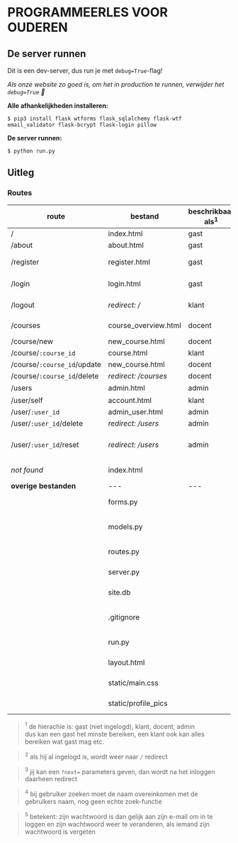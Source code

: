 # PROGRAMMEERLES VOOR OUDEREN

## De server runnen

Dit is een dev-server, dus run je met `debug=True`-flag!

*Als onze website zo goed is, om het in production te runnen, verwijder het `debug=True` :beers:*

**Alle afhankelijkheden installeren:**
```
$ pip3 install flask wtforms flask_sqlalchemy flask-wtf email_validator flask-bcrypt flask-login pillow
```

**De server runnen:**
```
$ python run.py
```

## Uitleg

### Routes

| route                       | bestand              | beschrikbaar als<sup>1</sup> | beschrijving                                           |
| --------------------------- | -------------------- | ---------------------------- | ------------------------------------------------------ |
| /                           | index.html           | gast                         | home-pagina                                            |
| /about                      | about.html           | gast                         | over ons                                               |
| /register                   | register.html        | gast                         | registeren van een gebruiker<sup>2</sup>               |
| /login                      | login.html           | gast                         | inloggen van een gebruiker<sup>2,3</sup>               |
| /logout                     | *redirect: /*        | klant                        | uitloggen van een gebruiker                            |
| /courses                    | course_overview.html | docent                       | lessen bewerken/verwijderen                            |
| /course/new                 | new_course.html      | docent                       | nieuwe les aanmaken                                    |
| /course/`:course_id`        | course.html          | klant                        | les informatie                                         |
| /course/`:course_id`/update | new_course.html      | docent                       | les instellingen                                       |
| /course/`:course_id`/delete | *redirect: /courses* | docent                       | les verwijderen                                        |
| /users                      | admin.html           | admin                        | gebruiker overzicht<sup>4</sup>                        |
| /user/self                  | account.html         | klant                        | profiel instellingen                                   |
| /user/`:user_id`            | admin_user.html      | admin                        | gebruiker instellingen                                 |
| /user/`:user_id`/delete     | *redirect: /users*   | admin                        | gebruiker verwijderen                                  |
| /user/`:user_id`/reset      | *redirect: /users*   | admin                        | gebruikers wachtwoord terugzetten<sup>5</sup>          |
| *not found*                 | index.html           |                              | 404 page not found handler                             |
| **overige bestanden**       | ---                  | ---                          | ---                                                    |
|                             | forms.py             |                              | alle forms voor de websites                            |
|                             | models.py            |                              | alle database structs, om alle tabellen te beschrijven |
|                             | routes.py            |                              | alle routen en endpoints                               |
|                             | server.py            |                              | de server initialatie, database etc.                   |
|                             | site.db              |                              | hoofd-database voor users, courses etc.                |
|                             | .gitignore           |                              | om git te stoppen, \__pycache__ mee up te laden        |
|                             | run.py               |                              | om de server te runnen                                 |
|                             | layout.html          |                              | de basis layout voor alle routen                       |
|                             | static/main.css      |                              | de basis stylesheet voor alle routen                   |
|                             | static/profile_pics  |                              | map met alle profielfoto's                             |

> <sup>1</sup> de hierachie is: gast (niet ingelogd), klant, docent, admin<br>
> dus kan een gast het minste bereiken, een klant ook kan alles bereiken wat gast mag etc.

> <sup>2</sup> als hij al ingelogd is, wordt weer naar `/` redirect

> <sup>3</sup> jij kan een `?next=` parameters geven, dan wordt na het inloggen daarheen redirect

> <sup>4</sup> bij gebruiker zoeken moet de naam overeinkomen met de gebruikers naam, nog geen echte zoek-functie

> <sup>5</sup> betekent: zijn wachtwoord is dan gelijk aan zijn e-mail om in te loggen en zijn wachtwoord weer te veranderen, als iemand zijn wachtwoord is vergeten
